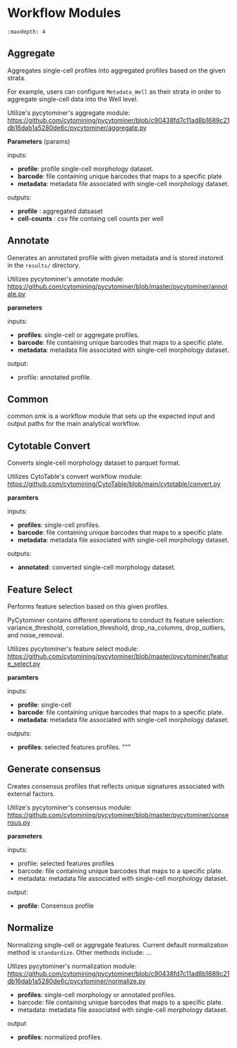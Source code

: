 # Workflow Modules

```{toctree}
:maxdepth: 4
```

## Aggregate

Aggregates single-cell profiles into aggregated profiles based on the given strata.

For example, users can configure `Metadata_Well` as their strata in order to
aggregate single-cell data into the Well level.

Utilize's pycytominer's aggregate module:
<https://github.com/cytomining/pycytominer/blob/c90438fd7c11ad8b1689c21db16dab1a5280de6c/pycytominer/aggregate.py>

**Parameters** (params)

inputs:

- **profile**: profile single-cell morphology dataset.
- **barcode**: file containing unique barcodes that maps to a specific plate
- **metadata**: metadata file associated with single-cell morphology dataset.

outputs:

- **profile** : aggregated datsaset
- **cell-counts** : csv file containg cell counts per well

## Annotate

Generates an annotated profile with given metadata and is stored instored
in the `results/` directory.

Utilizes pycytominer's annotate module:
<https://github.com/cytomining/pycytominer/blob/master/pycytominer/annotate.py>

**parameters**

inputs:

- **profiles**: single-cell or aggregate profiles.
- **barcode**: file containing unique barcodes that maps to a specific plate.
- **metadata**: metadata file associated with single-cell morphology dataset.

output:

- profile: annotated profile.

## Common

common.smk is a workflow module that sets up the expected input and output paths
for the main analytical workflow.

## Cytotable Convert

Converts single-cell morphology dataset to parquet format.

Utilizes CytoTable's convert workflow module:
<https://github.com/cytomining/CytoTable/blob/main/cytotable/convert.py>

**paramters**

inputs:

- **profiles**: single-cell profiles.
- **barcode**: file containing unique barcodes that maps to a specific plate.
- **metadata**: metadata file associated with single-cell morphology dataset.

outputs:

- **annotated**: converted single-cell morphology dataset.

## Feature Select

Performs feature selection based on this given profiles.

PyCytominer contains different operations to conduct its feature selection: variance_threshold, correlation_threshold, drop_na_columns, drop_outliers, and noise_removal.

Utilizes pycytominer's feature select module:
<https://github.com/cytomining/pycytominer/blob/master/pycytominer/feature_select.py>

**paramters**

inputs:

- **profile**: single-cell
- **barcode**: file containing unique barcodes that maps to a specific plate.
- **metadata**: metadata file associated with single-cell morphology dataset.

outputs:

- **profiles**: selected features profiles.
"""

## Generate consensus

Creates consensus profiles that reflects unique signatures associated with external factors.

Utilize's pycytominer's consensus module:
<https://github.com/cytomining/pycytominer/blob/master/pycytominer/consensus.py>

**parameters**

inputs:

- profile: selected features profiles
- barcode: file containing unique barcodes that maps to a specific plate.
- metadata: metadata file associated with single-cell morphology dataset.

output:

- **profile**: Consensus profile

## Normalize

Normalizing single-cell or aggregate features. Current default normalization
method is `standardize`. Other methods include: ...

Utlizes pycytominer's normalization module:
<https://github.com/cytomining/pycytominer/blob/c90438fd7c11ad8b1689c21db16dab1a5280de6c/pycytominer/normalize.py>

- **profiles**: single-cell morphology or annotated profiles.
- barcode: file containing unique barcodes that maps to a specific plate.
- metadata: metadata file associated with single-cell morphology dataset.

output

- **profiles**: normalized profiles.
